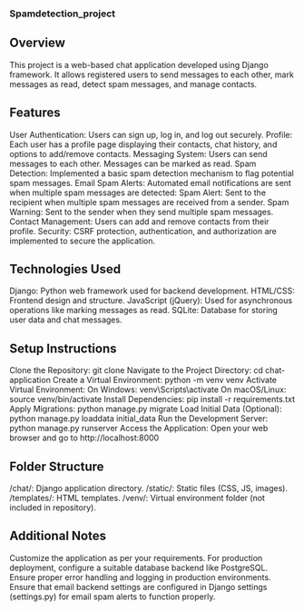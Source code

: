 ### Spamdetection_project
## Overview
This project is a web-based chat application developed using Django framework. It allows registered users to send messages to each other, mark messages as read, detect spam messages, and manage contacts.

## Features
User Authentication: Users can sign up, log in, and log out securely.
Profile: Each user has a profile page displaying their contacts, chat history, and options to add/remove contacts.
Messaging System: Users can send messages to each other. Messages can be marked as read.
Spam Detection: Implemented a basic spam detection mechanism to flag potential spam messages.
Email Spam Alerts: Automated email notifications are sent when multiple spam messages are detected:
Spam Alert: Sent to the recipient when multiple spam messages are received from a sender.
Spam Warning: Sent to the sender when they send multiple spam messages.
Contact Management: Users can add and remove contacts from their profile.
Security: CSRF protection, authentication, and authorization are implemented to secure the application.
## Technologies Used
Django: Python web framework used for backend development.
HTML/CSS: Frontend design and structure.
JavaScript (jQuery): Used for asynchronous operations like marking messages as read.
SQLite: Database for storing user data and chat messages.
## Setup Instructions
Clone the Repository: git clone <repository-url>
Navigate to the Project Directory: cd chat-application
Create a Virtual Environment: python -m venv venv
Activate Virtual Environment:
On Windows: venv\Scripts\activate
On macOS/Linux: source venv/bin/activate
Install Dependencies: pip install -r requirements.txt
Apply Migrations: python manage.py migrate
Load Initial Data (Optional): python manage.py loaddata initial_data
Run the Development Server: python manage.py runserver
Access the Application: Open your web browser and go to http://localhost:8000
## Folder Structure
/chat/: Django application directory.
/static/: Static files (CSS, JS, images).
/templates/: HTML templates.
/venv/: Virtual environment folder (not included in repository).
## Additional Notes
Customize the application as per your requirements.
For production deployment, configure a suitable database backend like PostgreSQL.
Ensure proper error handling and logging in production environments.
Ensure that email backend settings are configured in Django settings (settings.py) for email spam alerts to function properly.

